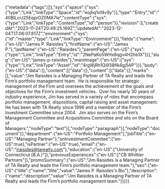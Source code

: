 {"metadata":{"tags":[]},"sys":{"space":{"sys":{"type":"Link","linkType":"Space","id":"eojhq1xf4v9y"}},"type":"Entry","id":"40BlLcrJ25EqprDZ0MA7Ie","contentType":{"sys":{"type":"Link","linkType":"ContentType","id":"person"}},"revision":3,"createdAt":"2023-11-24T20:49:25.169Z","updatedAt":"2023-12-04T17:06:07.817Z","environment":{"sys":{"id":"master","type":"Link","linkType":"Environment"}}},"fields":{"name":{"en-US":"James P. Raisides"},"firstName":{"en-US":"James P."},"lastName":{"en-US":"Raisides"},"parentPage":{"en-US":{"sys":{"type":"Link","linkType":"Entry","id":"2NePaKo5WHx8qgv4H2hb1X"}}},"slug":{"en-US":"james-p-raisides"},"mainImage":{"en-US":{"sys":{"type":"Link","linkType":"Asset","id":"4rgWjRh1Qi938flk4gj5AP"}}},"body":{"en-US":{"data":{},"content":[{"data":{},"content":[{"data":{},"marks":[],"value":"Jim Raisides is a Managing Partner of TA Realty and leads the Firm’s portfolio management team.  He is responsible for strategic management of the Firm and oversees the achievement of the goals and objectives for the Firm’s investment vehicles.  Over his nearly 30 years of industry experience, Jim has served in a variety of roles that encompass portfolio management, dispositions, capital raising and asset management.  He has been with TA Realty since 1996 and a member of the Firm’s Investment Committee since 2004.  Jim also serves on the Firm’s Management Committee and Acquisitions Committee and sits on the Board of Managers.","nodeType":"text"}],"nodeType":"paragraph"}],"nodeType":"document"}},"department":{"en-US":"Portfolio Management"},"jobTitle":{"en-US":"Managing Partner"},"onInvestmentCommitee":{"en-US":true},"isPartner":{"en-US":true},"email":{"en-US":"jraisides@tarealty.com"},"education":{"en-US":["University of Connecticut (B.A.)"]},"previousExperiences":{"en-US":["CB Whittier Partners"]},"promoSummary":{"en-US":"Jim Raisides is a Managing Partner of TA Realty and leads the Firm’s portfolio management team."},"seo":{"en-US":{"title":{"name":"title","value":"James P. Raisides's Bio"},"description":{"name":"description","value":"Jim Raisides is a Managing Partner of TA Realty and leads the Firm’s portfolio management team."}}}}}